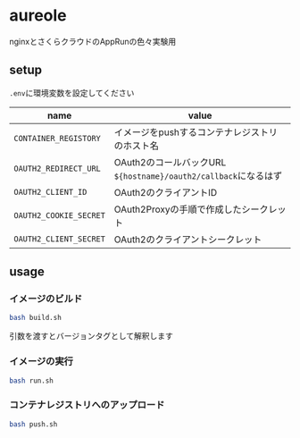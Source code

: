 # aureole
nginxとさくらクラウドのAppRunの色々実験用

## setup
`.env`に環境変数を設定してください

|name|value|
|--|--|
|`CONTAINER_REGISTORY`| イメージをpushするコンテナレジストリのホスト名 |
|`OAUTH2_REDIRECT_URL`| OAuth2のコールバックURL `${hostname}/oauth2/callback`になるはず|
|`OAUTH2_CLIENT_ID`| OAuth2のクライアントID|
|`OAUTH2_COOKIE_SECRET`| OAuth2Proxyの手順で作成したシークレット |
|`OAUTH2_CLIENT_SECRET` | OAuth2のクライアントシークレット|


## usage
### イメージのビルド
```bash
bash build.sh
```

引数を渡すとバージョンタグとして解釈します

### イメージの実行
```bash
bash run.sh
```

### コンテナレジストリへのアップロード
```bash
bash push.sh
```
